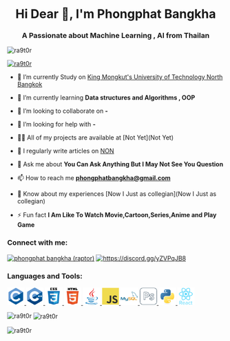 <h1 align="center">Hi Dear 👋, I'm Phongphat Bangkha</h1>
<h3 align="center">A Passionate about Machine Learning , AI from Thailan</h3>

<p align="left"> <img src="https://komarev.com/ghpvc/?username=ra9t0r&label=Profile%20views&color=0e75b6&style=flat" alt="ra9t0r" /> </p>

<p align="left"> <a href="https://github.com/ryo-ma/github-profile-trophy"><img src="https://github-profile-trophy.vercel.app/?username=ra9t0r" alt="ra9t0r" /></a> </p>

- 🔭 I’m currently Study on [King Mongkut's University of Technology North Bangkok](https://www.kmutnb.ac.th/about/orgmap_bkk.aspx?lang=en)

- 🌱 I’m currently learning **Data structures and Algorithms , OOP**

- 👯 I’m looking to collaborate on **-**

- 🤝 I’m looking for help with **-**

- 👨‍💻 All of my projects are available at [Not Yet](Not Yet)

- 📝 I regularly write articles on [NON](NON)

- 💬 Ask me about **You Can Ask Anything But I May Not See You Question**

- 📫 How to reach me **phongphatbangkha@gmail.com**

- 📄 Know about my experiences [Now I Just as collegian](Now I Just as collegian)

- ⚡ Fun fact **I Am Like To Watch Movie,Cartoon,Series,Anime and Play Game**

<h3 align="left">Connect with me:</h3>
<p align="left">
<a href="https://fb.com/phongphat bangkha (raptor)" target="blank"><img align="center" src="https://raw.githubusercontent.com/rahuldkjain/github-profile-readme-generator/master/src/images/icons/Social/facebook.svg" alt="phongphat bangkha (raptor)" height="30" width="40" /></a>
<a href="https://discord.gg/https://discord.gg/yZVPqJB8" target="blank"><img align="center" src="https://raw.githubusercontent.com/rahuldkjain/github-profile-readme-generator/master/src/images/icons/Social/discord.svg" alt="https://discord.gg/yZVPqJB8" height="30" width="40" /></a>
</p>

<h3 align="left">Languages and Tools:</h3>
<p align="left"> <a href="https://www.cprogramming.com/" target="_blank" rel="noreferrer"> <img src="https://raw.githubusercontent.com/devicons/devicon/master/icons/c/c-original.svg" alt="c" width="40" height="40"/> </a> <a href="https://www.w3schools.com/cpp/" target="_blank" rel="noreferrer"> <img src="https://raw.githubusercontent.com/devicons/devicon/master/icons/cplusplus/cplusplus-original.svg" alt="cplusplus" width="40" height="40"/> </a> <a href="https://www.w3schools.com/css/" target="_blank" rel="noreferrer"> <img src="https://raw.githubusercontent.com/devicons/devicon/master/icons/css3/css3-original-wordmark.svg" alt="css3" width="40" height="40"/> </a> <a href="https://www.w3.org/html/" target="_blank" rel="noreferrer"> <img src="https://raw.githubusercontent.com/devicons/devicon/master/icons/html5/html5-original-wordmark.svg" alt="html5" width="40" height="40"/> </a> <a href="https://www.java.com" target="_blank" rel="noreferrer"> <img src="https://raw.githubusercontent.com/devicons/devicon/master/icons/java/java-original.svg" alt="java" width="40" height="40"/> </a> <a href="https://developer.mozilla.org/en-US/docs/Web/JavaScript" target="_blank" rel="noreferrer"> <img src="https://raw.githubusercontent.com/devicons/devicon/master/icons/javascript/javascript-original.svg" alt="javascript" width="40" height="40"/> </a> <a href="https://www.mysql.com/" target="_blank" rel="noreferrer"> <img src="https://raw.githubusercontent.com/devicons/devicon/master/icons/mysql/mysql-original-wordmark.svg" alt="mysql" width="40" height="40"/> </a> <a href="https://www.photoshop.com/en" target="_blank" rel="noreferrer"> <img src="https://raw.githubusercontent.com/devicons/devicon/master/icons/photoshop/photoshop-line.svg" alt="photoshop" width="40" height="40"/> </a> <a href="https://www.python.org" target="_blank" rel="noreferrer"> <img src="https://raw.githubusercontent.com/devicons/devicon/master/icons/python/python-original.svg" alt="python" width="40" height="40"/> </a> <a href="https://reactjs.org/" target="_blank" rel="noreferrer"> <img src="https://raw.githubusercontent.com/devicons/devicon/master/icons/react/react-original-wordmark.svg" alt="react" width="40" height="40"/> </a> </p>

<p><img align="left" src="https://github-readme-stats.vercel.app/api/top-langs?username=ra9t0r&show_icons=true&locale=en&layout=compact" alt="ra9t0r" /></p>

<p>&nbsp;<img align="center" src="https://github-readme-stats.vercel.app/api?username=ra9t0r&show_icons=true&locale=en" alt="ra9t0r" /></p>

<p><img align="center" src="https://github-readme-streak-stats.herokuapp.com/?user=ra9t0r&" alt="ra9t0r" /></p>
